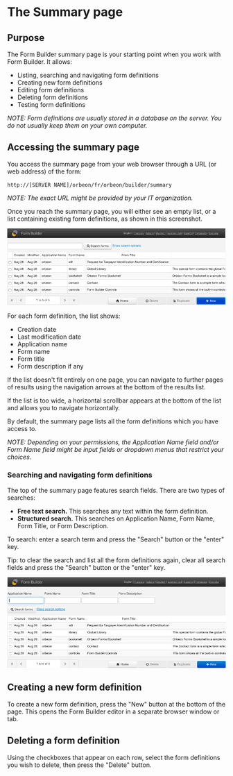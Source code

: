 # The Summary page

<!-- toc -->

## Purpose

The Form Builder summary page is your starting point when you work with Form Builder. It allows:

* Listing, searching and navigating form definitions
* Creating new form definitions
* Editing form definitions
* Deleting form definitions
* Testing form definitions

_NOTE: Form definitions are usually stored in a database on the server. You do not usually keep them on your own computer._

## Accessing the summary page

You access the summary page from your web browser through a URL (or web address) of the form:

```
http://[SERVER NAME]/orbeon/fr/orbeon/builder/summary
```

_NOTE: The exact URL might be provided by your IT organization._

Once you reach the summary page, you will either see an empty list, or a list containing existing form definitions, as shown in this screenshot.

![](images/summary.png)

For each form definition, the list shows:

* Creation date
* Last modification date
* Application name
* Form name
* Form title
* Form description if any

If the list doesn't fit entirely on one page, you can navigate to further pages of results using the navigation arrows at the bottom of the results list.

If the list is too wide, a horizontal scrollbar appears at the bottom of the list and allows you to navigate horizontally.

By default, the summary page lists all the form definitions which you have access to.

_NOTE: Depending on your permissions, the Application Name field and/or Form Name field might be input fields or dropdown menus that restrict your choices._

### Searching and navigating form definitions

The top of the summary page features search fields. There are two types of searches:

* **Free text search.** This searches any text within the form definition.
* **Structured search.** This searches on Application Name, Form Name, Form Title, or Form Description.

To search: enter a search term and press the "Search" button or the "enter" key.

Tip: to clear the search and list all the form definitions again, clear all search fields and press the "Search" button or the "enter" key.

![](images/summary-search.png)

## Creating a new form definition

To create a new form definition, press the "New" button at the bottom of the page. This opens the Form Builder editor in a separate browser window or tab.

## Deleting a form definition

Using the checkboxes that appear on each row, select the form definitions you wish to delete, then press the "Delete" button.
